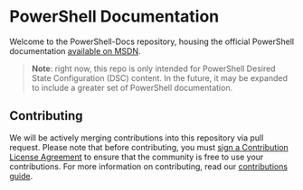 # PowerShell Documentation

Welcome to the PowerShell-Docs repository, housing the official PowerShell documentation [available on MSDN](https://msdn.microsoft.com/powershell/dsc/overview). 

> **Note**: right now, this repo is only intended for PowerShell Desired State Configuration (DSC) content. 
In the future, it may be expanded to include a greater set of PowerShell documentation. 

## Contributing

We will be actively merging contributions into this repository via pull request. 
Please note that before contributing, you must [sign a Contribution License Agreement](https://cla.microsoft.com/) to ensure that the community is free to use your contributions.
For more information on contributing, read our [contributions guide](CONTRIBUTING.md).
<!--HONumber=Mar16_HO4-->
